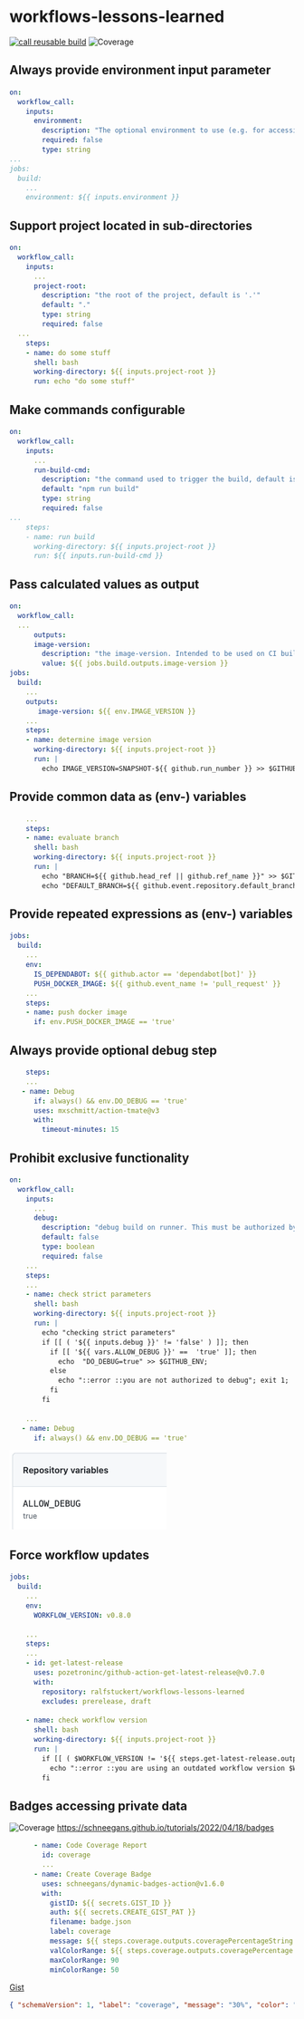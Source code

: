 # workflows-lessons-learned

[![call reusable build](https://github.com/ralfstuckert/workflows-lessons-learned/actions/workflows/call-reusable.yaml/badge.svg)](https://github.com/ralfstuckert/workflows-lessons-learned/actions/workflows/call-reusable.yaml)
![Coverage](https://img.shields.io/endpoint?url=https://gist.githubusercontent.com/ralfstuckert/0d07669ba32bae935e2f68935ff4d7d6/raw/badge.json)

## Always provide environment input parameter
```yaml
on:
  workflow_call:
    inputs:
      environment:
        description: "The optional environment to use (e.g. for accessing environment secrets)"
        required: false
        type: string
...
jobs:
  build:
    ...
    environment: ${{ inputs.environment }}
```


## Support project located in sub-directories
```yaml
on:
  workflow_call:
    inputs:
      ...
      project-root:
        description: "the root of the project, default is '.'"
        default: "."
        type: string
        required: false
  ...
    steps:
    - name: do some stuff
      shell: bash
      working-directory: ${{ inputs.project-root }}
      run: echo "do some stuff"
```


## Make commands configurable
```yaml
on:
  workflow_call:
    inputs:
      ...
      run-build-cmd:
        description: "the command used to trigger the build, default is 'npm run build'"
        default: "npm run build"
        type: string
        required: false
...
    steps:
    - name: run build
      working-directory: ${{ inputs.project-root }}
      run: ${{ inputs.run-build-cmd }}
```
      
      
## Pass calculated values as output
```yaml
on:
  workflow_call:
  ...
      outputs:
      image-version: 
        description: "the image-version. Intended to be used on CI builds only, as this value is caclulated in this workflow."
        value: ${{ jobs.build.outputs.image-version }}
jobs:
  build:
    ...
    outputs:
       image-version: ${{ env.IMAGE_VERSION }}
    ...
    steps:
    - name: determine image version
      working-directory: ${{ inputs.project-root }}
      run: |
        echo IMAGE_VERSION=SNAPSHOT-${{ github.run_number }} >> $GITHUB_ENV;
```


## Provide common data as (env-) variables
```yaml
    ...
    steps:
    - name: evaluate branch
      shell: bash
      working-directory: ${{ inputs.project-root }}
      run: |
        echo "BRANCH=${{ github.head_ref || github.ref_name }}" >> $GITHUB_ENV;
        echo "DEFAULT_BRANCH=${{ github.event.repository.default_branch }}" >> $GITHUB_ENV;
```


## Provide repeated expressions as (env-) variables
```yaml
jobs:
  build:
    ...
    env:
      IS_DEPENDABOT: ${{ github.actor == 'dependabot[bot]' }}
      PUSH_DOCKER_IMAGE: ${{ github.event_name != 'pull_request' }}
    ...
    steps:
    - name: push docker image
      if: env.PUSH_DOCKER_IMAGE == 'true'
```


## Always provide optional debug step
```yaml
    steps:
    ...
   - name: Debug
      if: always() && env.DO_DEBUG == 'true'
      uses: mxschmitt/action-tmate@v3
      with:
        timeout-minutes: 15
```


## Prohibit exclusive functionality
```yaml
on:
  workflow_call:
    inputs:
      ...
      debug:
        description: "debug build on runner. This must be authorized by admin"
        default: false
        type: boolean
        required: false
    ...
    steps:
    ...
    - name: check strict parameters
      shell: bash
      working-directory: ${{ inputs.project-root }}
      run: |
        echo "checking strict parameters"
        if [[ ( '${{ inputs.debug }}' != 'false' ) ]]; then 
          if [[ '${{ vars.ALLOW_DEBUG }}' ==  'true' ]]; then 
            echo  "DO_DEBUG=true" >> $GITHUB_ENV;
          else
            echo "::error ::you are not authorized to debug"; exit 1; 
          fi
        fi

    ...
   - name: Debug
      if: always() && env.DO_DEBUG == 'true'
```
![allow-debug environment variable](pics/allow-debug-env-var.png)



## Force workflow updates
```yaml
jobs:
  build:
    ...
    env:
      WORKFLOW_VERSION: v0.8.0

    ...
    steps:
    ...
    - id: get-latest-release
      uses: pozetroninc/github-action-get-latest-release@v0.7.0
      with:
        repository: ralfstuckert/workflows-lessons-learned
        excludes: prerelease, draft
        
    - name: check workflow version
      shell: bash
      working-directory: ${{ inputs.project-root }}
      run: |
        if [[ ( $WORKFLOW_VERSION != '${{ steps.get-latest-release.outputs.release }}' ) ]]; then 
          echo "::error ::you are using an outdated workflow version $WORKFLOW_VERSION, you must update to ${{ steps.get-latest-release.outputs.release }}"; exit 1; 
        fi
```


## Badges accessing private data
![Coverage](https://img.shields.io/endpoint?url=https://gist.githubusercontent.com/ralfstuckert/0d07669ba32bae935e2f68935ff4d7d6/raw/badge.json)
https://schneegans.github.io/tutorials/2022/04/18/badges
```yaml
      - name: Code Coverage Report
        id: coverage
        ...
      - name: Create Coverage Badge
        uses: schneegans/dynamic-badges-action@v1.6.0
        with:
          gistID: ${{ secrets.GIST_ID }}
          auth: ${{ secrets.CREATE_GIST_PAT }}
          filename: badge.json
          label: coverage
          message: ${{ steps.coverage.outputs.coveragePercentageString }}
          valColorRange: ${{ steps.coverage.outputs.coveragePercentage }}
          maxColorRange: 90
          minColorRange: 50
```
[Gist](https://gist.github.com/ralfstuckert/0d07669ba32bae935e2f68935ff4d7d6)
```json
{ "schemaVersion": 1, "label": "coverage", "message": "30%", "color": "hsl(0, 100%, 40%)" }
```


